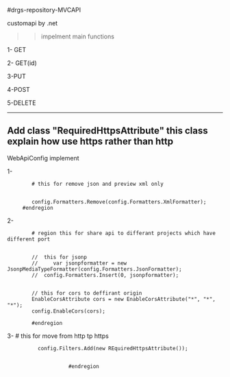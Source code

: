 #drgs-repository-MVCAPI


customapi by .net 

>> impelment main functions

1- GET

2- GET(id)

3-PUT

4-POST

5-DELETE

-----------------
Add class "RequiredHttpsAttribute"
    this class explain how use https rather than http
------------------------
WebApiConfig
implement

1-
      
            # this for remove json and preview xml only 
        

            config.Formatters.Remove(config.Formatters.XmlFormatter);
         #endregion
2-


            # region this for share api to differant projects which have different port


            //  this for jsonp
            //     var jsonpformatter = new JsonpMediaTypeFormatter(config.Formatters.JsonFormatter);
            //  config.Formatters.Insert(0, jsonpformatter);


            // this for cors to deffirant origin
            EnableCorsAttribute cors = new EnableCorsAttribute("*", "*", "*");
            config.EnableCors(cors);

            #endregion
            
3-
            # this for move from http tp https

              config.Filters.Add(new REquiredHttpsAttribute());

            
                        #endregion

